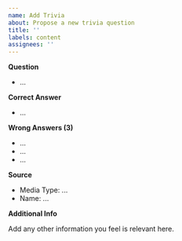 ```yaml
---
name: Add Trivia
about: Propose a new trivia question
title: ''
labels: content
assignees: ''
---
```


**Question**

- ...

**Correct Answer**

- ...

**Wrong Answers (3)**

- ...
- ...
- ...

**Source**

- Media Type: ...
- Name: ...

**Additional Info**

Add any other information you feel is relevant here.
